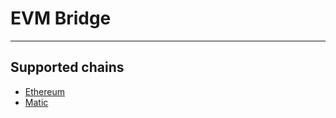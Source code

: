 # EVM Bridge

---

## Supported chains

- [Ethereum](https://ethereum.org/)
- [Matic](https://matic.network/)
